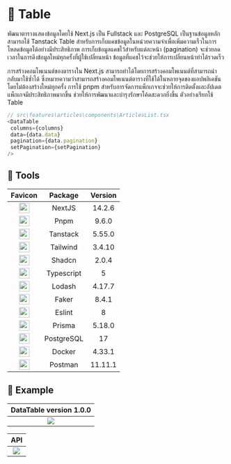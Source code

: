 #  📃 Table
พัฒนาตารางแสดงข้อมูลโดยใช้ Next.js เป็น Fullstack และ PostgreSQL เป็นฐานข้อมูลหลัก สามารถใช้ Tanstack Table สำหรับการเก็บแคชข้อมูลในหน่วยความจำเพื่อเพิ่มความเร็วในการโหลดข้อมูลได้อย่างมีประสิทธิภาพ การเก็บข้อมูลแคชไว้สำหรับแต่ละหน้า (pagination) จะช่วยลดเวลาในการดึงข้อมูลใหม่ทุกครั้งที่ผู้ใช้เปลี่ยนหน้า ข้อมูลที่แคชไว้จะช่วยให้การเปลี่ยนหน้าทำได้รวดเร็ว

การสร้างคอมโพเนนต์ของตารางใน Next.js สามารถทำได้โดยการสร้างคอมโพเนนต์ที่สามารถนำกลับมาใช้ซ้ำได้ ซึ่งหมายความว่าสามารถสร้างคอมโพเนนต์ตารางที่ใช้ได้ในหลายจุดของแอปพลิเคชันโดยไม่ต้องสร้างใหม่ทุกครั้ง การใช้ pnpm สำหรับการจัดการแพ็กเกจจะช่วยให้การติดตั้งและอัปเดตแพ็กเกจมีประสิทธิภาพมากขึ้น ช่วยให้การพัฒนาและบำรุงรักษาโค้ดสะดวกยิ่งขึ้น
ตัวอย่างเรียกใช้ Table

```javascript
// src\features\articles\components\ArticlesList.tsx
<DataTable
 columns={columns}
 data={data.data}
 pagination={data.pagination}
 setPagination={setPagination}
/>
```

## 🔧 Tools

| Favicon  | Package | Version  |
| :------------: | :------------: | :------------: |
| <img src="https://nextjs.org/favicon.ico" width="24vh" > | NextJS  | 14.2.6 |
| <img src="https://pnpm.io/img/favicon.png" width="24vh" > | Pnpm  | 9.6.0  |
| <img src="https://tanstack.com/favicon.ico" width="24vh" >  | Tanstack  | 5.55.0 |
| <img src="https://tailwindcss.com/favicons/favicon-32x32.png?v=3" width="24vh" > | Tailwind  | 3.4.10 |
| <img src="https://ui.shadcn.com/favicon-16x16.png" width="24vh" >  | Shadcn | 2.0.4 |
| <img src="https://www.typescriptlang.org/favicon-32x32.png?v=8944a05a8b601855de116c8a56d3b3ae" width="24vh" >  | Typescript  | 5 |
| <img src="https://lodash.com/icons/favicon-32x32.png" width="24vh" >  | Lodash  | 4.17.7 |
| <img src="https://opencollective.com/static/images/favicon.ico.png" width="24vh" >  | Faker  | 8.4.1 |
| <img src="https://eslint.org/favicon.ico" width="24vh" >  | Eslint  | 8 |
| <img src="https://www.prisma.io/images/favicon-32x32.png" width="24vh" >  | Prisma  | 5.18.0 |
| <img src="https://www.postgresql.org/favicon.ico" width="24vh" >  | PostgreSQL  | 17 |
| <img src="https://www.docker.com/wp-content/uploads/2024/02/cropped-docker-logo-favicon-32x32.png" width="24vh" >  | Docker  | 4.33.1 |
| <img src="https://www.postman.com/_ar-assets/images/favicon-1-32.png" width="24vh" >  | Postman  | 11.11.1 |

## 🚀 Example
|  DataTable version 1.0.0 |
| :------------: |
|  <img src="https://media.discordapp.net/attachments/1283511064272834613/1283511351393910844/image.png?ex=66e34298&is=66e1f118&hm=aa86cbc355808782f749136f56a4d6579c7ba40f5753e36993f03d4dcbb526a7&=&format=webp&quality=lossless&width=1376&height=671"> |

|  API |
| :------------: |
|  <img src="https://cdn.discordapp.com/attachments/1283515240994046033/1283515284732510300/image.png?ex=66e34642&is=66e1f4c2&hm=f8dc3c7b6b894a22e728122cd4048b01fc8c1dc99bf9f38ee9842174cc4040ef&"> |
